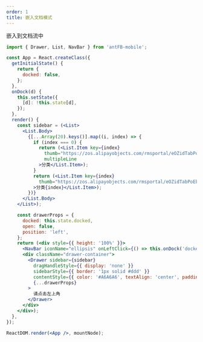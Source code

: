 ```yaml
---
order: 1
title: 嵌入文档模式
---
```


嵌入到文档流中


````jsx
import { Drawer, List, NavBar } from 'antFB-mobile';

const App = React.createClass({
  getInitialState() {
    return {
      docked: false,
    };
  },
  onDock(d) {
    this.setState({
      [d]: !this.state[d],
    });
  },
  render() {
    const sidebar = (<List>
      <List.Body>
        {[...Array(20).keys()].map((i, index) => {
          if (index === 0) {
            return (<List.Item key={index}
              thumb="https://zos.alipayobjects.com/rmsportal/eOZidTabPoEbPeU.png"
              multipleLine
            >分类</List.Item>);
          }
          return (<List.Item key={index}
            thumb="https://zos.alipayobjects.com/rmsportal/eOZidTabPoEbPeU.png"
          >分类{index}</List.Item>);
        })}
      </List.Body>
    </List>);

    const drawerProps = {
      docked: this.state.docked,
      open: false,
      position: 'left',
    };
    return (<div style={{ height: '100%' }}>
      <NavBar iconName="ellipsis" onLeftClick={() => this.onDock('docked')}>嵌入文档</NavBar>
      <div className="drawer-container">
        <Drawer sidebar={sidebar}
          dragHandleStyle={{ display: 'none' }}
          sidebarStyle={{ border: '1px solid #ddd' }}
          contentStyle={{ color: '#A6A6A6', textAlign: 'center', paddingTop: 42 }}
          {...drawerProps}
        >
          请点击左上角
        </Drawer>
      </div>
    </div>);
  },
});

ReactDOM.render(<App />, mountNode);
````

<style>
.drawer-container {
  position: relative;
  height: 100%;
}
.am-drawer {
  overflow: auto;
}
.am-drawer-sidebar {
  max-width: 260px;
  background-color: #fff;
  overflow: auto;
}
.am-drawer-sidebar .am-list {
  padding: 0;
}
</style>

